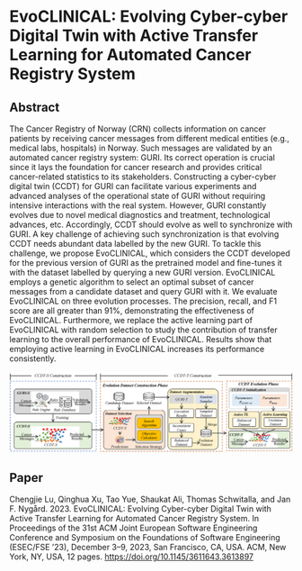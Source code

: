# EvoCLINICAL: Evolving Cyber-cyber Digital Twin with Active Transfer Learning for Automated Cancer Registry System

## Abstract

The Cancer Registry of Norway (CRN) collects information on cancer patients by receiving cancer messages from different medical entities (e.g., medical labs, hospitals) in Norway. Such messages are validated by an automated cancer registry system: GURI. Its correct operation is crucial since it lays the foundation for cancer research and provides critical cancer-related statistics to its stakeholders. Constructing a cyber-cyber digital twin (CCDT) for GURI can facilitate various experiments and advanced analyses of the operational state of GURI without requiring intensive interactions with the real system. However, GURI constantly evolves due to novel medical diagnostics and treatment, technological advances, etc. Accordingly, CCDT should evolve as well to synchronize with GURI. A key challenge of achieving such synchronization is that evolving CCDT needs abundant data labelled by the new GURI. To tackle this challenge, we propose EvoCLINICAL, which considers the CCDT developed for the previous version of GURI as the pretrained model and fine-tunes it with the dataset labelled by querying a new GURI version. EvoCLINICAL employs a genetic algorithm to select an optimal subset of cancer messages from a candidate dataset and query GURI with it. We evaluate EvoCLINICAL on three evolution processes. The precision, recall, and F1 score are all greater than 91%, demonstrating the effectiveness of EvoCLINICAL. Furthermore, we replace the active learning part of EvoCLINICAL with random selection to study the contribution of transfer learning to the overall performance of EvoCLINICAL. Results show that employing active learning in EvoCLINICAL increases its performance consistently.

![image](https://github.com/Simula-COMPLEX/EvoCLINICAL/blob/main/figures/overview.png)

## Paper
Chengjie Lu, Qinghua Xu, Tao Yue, Shaukat Ali, Thomas Schwitalla, and Jan F. Nygård. 2023. EvoCLINICAL: Evolving Cyber-cyber Digital Twin with
Active Transfer Learning for Automated Cancer Registry System. In Proceedings of the 31st ACM Joint European Software Engineering Conference
and Symposium on the Foundations of Software Engineering (ESEC/FSE ’23), December 3–9, 2023, San Francisco, CA, USA. ACM, New York, NY, USA,
12 pages. https://doi.org/10.1145/3611643.3613897
